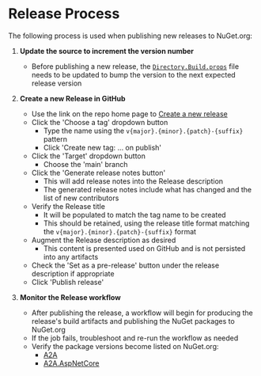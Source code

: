 # Release Process

The following process is used when publishing new releases to NuGet.org:

1. **Update the source to increment the version number**
    - Before publishing a new release, the [`Directory.Build.props`](../../Directory.Build.props) file needs to be updated to bump the version to the next expected release version

2. **Create a new Release in GitHub**
    - Use the link on the repo home page to [Create a new release](https://github.com/a2aproject/a2a-dotnet/releases/new)
    - Click the 'Choose a tag' dropdown button
        - Type the name using the `v{major}.{minor}.{patch}-{suffix}` pattern
        - Click 'Create new tag: ... on publish'
    - Click the 'Target' dropdown button
        - Choose the 'main' branch
    - Click the 'Generate release notes button'
        - This will add release notes into the Release description
        - The generated release notes include what has changed and the list of new contributors
    - Verify the Release title
        - It will be populated to match the tag name to be created
        - This should be retained, using the release title format matching the `v{major}.{minor}.{patch}-{suffix}` format
    - Augment the Release description as desired
        - This content is presented used on GitHub and is not persisted into any artifacts
    - Check the 'Set as a pre-release' button under the release description if appropriate
    - Click 'Publish release'

3. **Monitor the Release workflow**
    - After publishing the release, a workflow will begin for producing the release's build artifacts and publishing the NuGet packages to NuGet.org
    - If the job fails, troubleshoot and re-run the workflow as needed
    - Verify the package versions become listed on NuGet.org:
        - [A2A](https://www.nuget.org/packages/A2A)
        - [A2A.AspNetCore](https://www.nuget.org/packages/A2A.AspNetCore)

